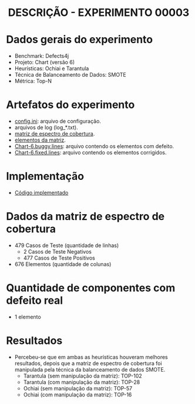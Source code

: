 <h1 align="center"> DESCRIÇÃO - EXPERIMENTO 00003 </h1>

# Dados gerais do experimento
  - Benchmark: Defects4j
  - Projeto: Chart (versão 6)
  - Heurísticas: Ochiai e Tarantula
  - Técnica de Balanceamento de Dados: SMOTE
  - Métrica: Top-N

# Artefatos do experimento
  - [config.ini](https://github.com/Reinaldo-Jr-Dev/doutorado/blob/master/experiments/00003/config.ini): arquivo de configuração.
  - arquivos de log (log_*.txt).
  - [matriz de espectro de cobertura](https://github.com/Reinaldo-Jr-Dev/doutorado/blob/benchmark/benchmark/defects4j/Chart/6/matrix.txt).
  - [elementos da matriz](https://github.com/Reinaldo-Jr-Dev/doutorado/blob/benchmark/benchmark/defects4j/Chart/6/spectra.txt).
  - [Chart-6.buggy.lines](https://github.com/Reinaldo-Jr-Dev/doutorado/blob/benchmark/benchmark/defects4j/Chart/6/Chart-6.buggy.lines): arquivo contendo os elementos com defeito.
  - [Chart-6.fixed.lines](https://github.com/Reinaldo-Jr-Dev/doutorado/blob/benchmark/benchmark/defects4j/Chart/6/Chart-6.fixed.lines): arquivo contendo os elementos corrigidos.

# Implementação
  - [Código implementado](https://colab.research.google.com/drive/1dsdp2uVLX-LYYmg6msFTWxhjR68pBiAk)

# Dados da matriz de espectro de cobertura
  - 479 Casos de Teste (quantidade de linhas)
    - 2 Casos de Teste Negativos
    - 477 Casos de Teste Positivos
  - 676 Elementos (quantidade de colunas)

# Quantidade de componentes com defeito real
  - 1 elemento

# Resultados
  - Percebeu-se que em ambas as heurísticas houveram melhores resultados, depois que a matriz de espectro de cobertura foi manipulada pela técnica da balanceamento de dados SMOTE.
    - Tarantula (sem manipulação da matriz): TOP-102
    - Tarantula (com manipulação da matriz): TOP-28
    - Ochiai (sem manipulação da matriz): TOP-57
    - Ochiai (com manipulação da matriz): TOP-16
